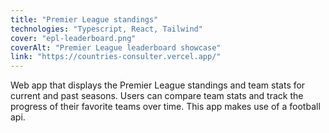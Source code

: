 ```yaml
---
title: "Premier League standings"
technologies: "Typescript, React, Tailwind"
cover: "epl-leaderboard.png"
coverAlt: "Premier League leaderboard showcase"
link: "https://countries-consulter.vercel.app/"
---
```

Web app that displays the Premier League standings and team stats for current and past seasons. Users can compare team stats and track the progress of their favorite teams over time. This app makes use of a football api.